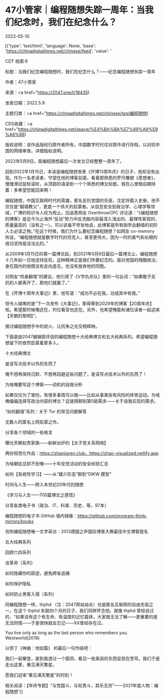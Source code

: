 # 47小管家｜编程随想失踪一周年：当我们纪念时，我们在纪念什么？

2022-05-10

[{'type': 'text/html', 'language': None, 'base': 'https://chinadigitaltimes.net/chinese/feed', 'value': '





CDT 档案卡

标题：当我们纪念编程随想时，我们在纪念什么？——纪念编程随想失踪一周年

作者：47小管家

来源：<a href="https://2047.one/t/18435)

发表日期：2022.5.9

主题归类：<a href="https://chinadigitaltimes.net/chinese/tag/编程随想)

CDS收藏：<a href="https://chinadigitaltimes.net/space/%E4%BA%BA%E7%89%A9%E9%A6%86)

版权说明：该作品版权归原作者所有。中国数字时代仅对原作进行存档，以对抗中国的网络审查。详细版权说明。





2022年5月9日，距编程随想最后一次发文已经整整一周年了。

回到2022年1月15日，本该是编程随想发表《开博13周年庆》的日子，他却没有出现。作为一名老读者，守望在他的博客前面，看着那熟悉的罗丹雕塑《思想者》，慢慢滑动鼠标滚轮，从顶部的语录到一个个熟悉的博文标题，我在心里暗自期待着：多希望您能回来啊！

编程随想，中国互联网时代的英雄，匿名反抗党国的先驱，注定将载入史册。他不仅仅是“翻墙教父”，更是一个伟大的启蒙者。从信息安全到政治学、心理学等领域，广博的知识令人叹为观止。旧品葱网友 OverthrowCPC 评论道：“《编程随想的博客》是迄今为止海外“反动”势力中反洗脑内容最深入浅出的、最理性客观的、质量最高的（没有之一）。可以说毫不夸张地说，此博客是所有刚学会翻墙的初阶人士必读之物。”在这个时候，我们为什么要纪念编程随想？如网友 co-memory 所说，“编程随想就是数字时代的坦克人，甚至更伟大，因为一时的勇气和长期的成功坚持是没法比的。”

从2009年1月15日的第一篇博文起，到2021年5月9日最后一篇博文止，编程随想十几年如一日地坚持反抗，这种精神正是我们所要纪念的。面对党国的残酷统治，身在国内的他既没有走向虚无，也没有放弃他的同胞。

对网友“肉身翻墙”的建议，他引用了《V字仇杀队》里的一句台词：“如果敢于反抗的人都离开了，那他们就赢了。”

在《开博十周年大事记》里，他写道：“成功不必在我，功成其中有我。”

但令人嘘唏的是“下一次发布《大事记》，那得等到2029年的博客【20周年庆】啦。希望那时候俺还在，列位看官也还在。另外，也希望俺能和诸位读者一起迎来【天朝的黎明】”。

接过编程随想手中的炬火，让抗争之光交相辉映。

下面是由2047编辑部评选的编程随想十大经典博文和五大经典系列，希望编程随想留下的依然启蒙着更多人。

十大经典博文



是该写点技术以外的东西了





俺不想再保持沉默、不想再回避这些问题了，是该写点技术以外的东西了！





为啥俺要写这个博客——动机的自我分析





如果仅仅为了冒险，有很多事情可以做——比如从事某些有风险的体育运动。为啥俺偏偏选择写政治内容的博文？这就得聊到第5层需求——关于自我实现的需求。





“如何翻墙”系列：关于 Tor 的常见问题解答





无数人的匿名上网启蒙之作。







分享各个领域的一些格言





曝光天朝权贵家族——新鲜出炉的【太子党关系网络】







两份视觉化作品：https://zhaojiaren.club，https://zhao-visualized.netlify.app







为啥朝廷总抓不到俺——十年反党活动的安全经验汇总





如何【系统性学习】——从“媒介形态”聊到“DIKW 模型”





时间与人生——跨入本世纪20年代的随想





《学习与人生——700篇博文之感悟》





分享各类电子书（政治、IT、科普、历史、等，97本）







编程随想的电子书 GitHub 墙内镜像：https://github.com/program-think-mirrors/books



另附编程随想唯一文字采访：2013德国之声国际博客大赛最佳中文博客提名

五大经典系列





回顾六四系列





谈革命（系列）





如何隐藏你的踪迹，避免跨省追捕





如何保护隐私





如何防止黑客入侵（系列）







同编程随想一样，thphd （注：2047网站站长）也是匿名互联网的自由先驱之一。在这个 thphd 失联四个月的日子，我们同样怀念他。就像 thphd 曾经说过的，“如果没有这个有生命、有温度的记忆载体，大家就无法了解——更重要的是无法同情——于是很快就会忘记——XX曾经存在过。



You live only as long as the last person who remembers you. Westworld(2018)



以但丁《神曲：地狱篇》 的最后一句作结吧：



我们一起攀登，直到我透过一个圆洞，看见一些美丽的东西显现在苍穹。我们于是走出这里，重见满天繁星。



愿我们迎来“重见满天繁星”的时刻！

 

相关阅读：【年终专题】“与党国斗，与权贵斗，其乐无穷”——2021年度人物：编程随想'}]